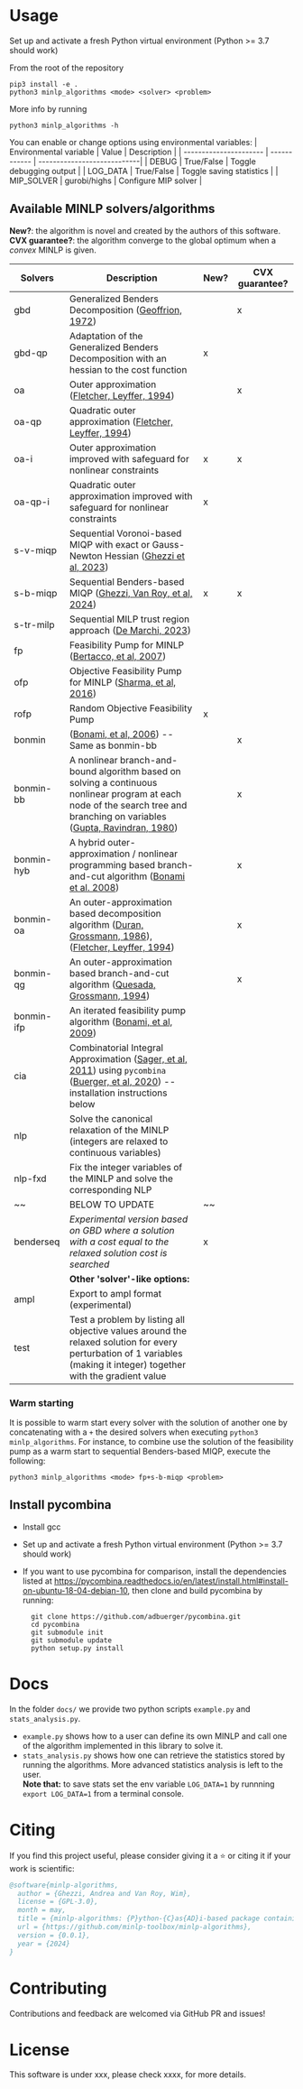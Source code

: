 # Usage

Set up and activate a fresh Python virtual environment (Python >= 3.7 should work)

From the root of the repository
```
pip3 install -e .
python3 minlp_algorithms <mode> <solver> <problem>
```

More info by running
```
python3 minlp_algorithms -h
```



You can enable or change options using environmental variables:
| Environmental variable |     Value    | Description                 |
| ---------------------- | ------------ | ----------------------------|
|         DEBUG          |  True/False  | Toggle debugging output     |
|         LOG_DATA       |  True/False  | Toggle saving statistics     |
|        MIP_SOLVER      | gurobi/highs | Configure MIP solver        |



## Available MINLP solvers/algorithms

**New?**: the algorithm is novel and created by the authors of this software.\
**CVX guarantee?**: the algorithm converge to the global optimum when a *convex* MINLP is given.

| Solvers | Description                                                  | New?                                              | CVX guarantee? |
| -------------- | ------------------------------------------------------------ | ------------------------------------------------------------ | --------- |
| gbd        | Generalized Benders Decomposition ([Geoffrion, 1972](https://www.researchgate.net/profile/Arthur-Geoffrion/publication/230872895_Generalized_Benders_Decomposition/links/554a25f20cf29752ee7b8013/Generalized-Benders-Decomposition.pdf)) |                    | x |
| gbd-qp      | Adaptation of the Generalized Benders Decomposition with an hessian to the cost function | x |  |
| oa | Outer approximation ([Fletcher, Leyffer, 1994](http://dx.doi.org/10.1007/BF01581153)) |  | x |
| oa-qp | Quadratic outer approximation ([Fletcher, Leyffer, 1994](http://dx.doi.org/10.1007/BF01581153)) |  |  |
| oa-i | Outer approximation improved with safeguard for nonlinear constraints| x | x |
| oa-qp-i | Quadratic outer approximation improved with safeguard for nonlinear constraints| x |  |
| s-v-miqp | Sequential Voronoi-based MIQP with exact or Gauss-Newton Hessian ([Ghezzi et al, 2023](https://publications.syscop.de/Ghezzi2023a.pdf)) |  |  |
| s-b-miqp | Sequential Benders-based MIQP ([Ghezzi, Van Roy, et al, 2024](https://arxiv.org/pdf/2404.11786)) | x | x |
| s-tr-milp | Sequential MILP trust region approach ([De Marchi, 2023](https://doi.org/10.48550/arXiv.2310.17285)) | |
| fp | Feasibility Pump for MINLP ([Bertacco, et al, 2007](https://doi.org/10.1016/j.disopt.2006.10.001)) |  |  |
| ofp | Objective Feasibility Pump for MINLP ([Sharma, et al, 2016](https://doi.org/10.1007/s10589-015-9792-y)) |  |  |
| rofp | Random Objective Feasibility Pump | x |  |
| bonmin | ([Bonami, et al, 2006](https://doi.org/10.1016/j.disopt.2006.10.011)) -- Same as bonmin-bb |  | x |
| bonmin-bb | A nonlinear branch-and-bound algorithm based on solving a continuous  nonlinear  program  at  each  node  of  the  search  tree  and  branching on variables  ([Gupta, Ravindran, 1980](https://www.coin-or.org/Bonmin/bib.html#Gupta80Nonlinear)) |  | x |
| bonmin-hyb | A  hybrid  outer-approximation  /  nonlinear  programming  based     branch-and-cut algorithm  ([Bonami et al. 2008](http://domino.research.ibm.com/library/cyberdig.nsf/1e4115aea78b6e7c85256b360066f0d4/fdb4630e33bd2876852570b20062af37?OpenDocument)) |  | x |
| bonmin-oa | An  outer-approximation  based  decomposition  algorithm  ([Duran, Grossmann, 1986](https://www.coin-or.org/Bonmin/bib.html#DG)), ([Fletcher, Leyffer, 1994](http://dx.doi.org/10.1007/BF01581153)) |  | x |
| bonmin-qg | An outer-approximation based branch-and-cut algorithm  ([Quesada, Grossmann, 1994](http://dx.doi.org/10.1016/0098-1354(92)80028-8)) |  | x |
| bonmin-ifp | An iterated feasibility pump algorithm   ([Bonami, et al, 2009](http://dx.doi.org/10.1007/s10107-008-0212-2)) |  |  |
| cia | Combinatorial Integral Approximation ([Sager, et al, 2011](https://link.springer.com/article/10.1007/s00186-011-0355-4)) using `pycombina` ([Buerger, et al, 2020](https://publications.syscop.de/Buerger2020a.pdf)) -- installation instructions below|  |  |
| nlp | Solve the canonical relaxation of the MINLP (integers are relaxed to continuous variables) |  |  |
| nlp-fxd | Fix the integer variables of the MINLP and solve the corresponding NLP|  |  |
| ~~ | BELOW TO UPDATE | ~~ |
| benderseq | *Experimental version based on GBD where a solution with a cost equal to the relaxed solution cost is searched* | x |
|  | **Other 'solver'-like options:** |  |
|ampl | Export to ampl format (experimental) |  |
|test | Test a problem by listing all objective values around the relaxed solution for every perturbation of 1 variables (making it integer) together with the gradient value | |

### Warm starting
It is possible to warm start every solver with the solution of another one by concatenating with a `+` the desired solvers when executing `python3 minlp_algorithms`.
For instance, to combine use the solution of the feasibility pump as a warm start to sequential Benders-based MIQP, execute the following:
```
python3 minlp_algorithms <mode> fp+s-b-miqp <problem>

```

## Install pycombina

- Install gcc

- Set up and activate a fresh Python virtual environment (Python >= 3.7 should work)

- If you want to use pycombina for comparison, install the dependencies listed at https://pycombina.readthedocs.io/en/latest/install.html#install-on-ubuntu-18-04-debian-10, then clone and build pycombina by running:


        git clone https://github.com/adbuerger/pycombina.git
        cd pycombina
        git submodule init
        git submodule update
        python setup.py install

# Docs

In the folder `docs/` we provide two python scripts `example.py` and `stats_analysis.py`.
- `example.py` shows how to a user can define its own MINLP and call one of the algorithm implemented in this library to solve it.
- `stats_analysis.py` shows how one can retrieve the statistics stored by running the algorithms. More advanced statistics analysis is left to the user.\
  **Note that:** to save stats set the env variable `LOG_DATA=1` by runnning `export LOG_DATA=1` from a terminal console.


# Citing

If you find this project useful, please consider giving it a :star: or citing it if your work is scientific:
```bibtex
@software{minlp-algorithms,
  author = {Ghezzi, Andrea and Van Roy, Wim},
  license = {GPL-3.0},
  month = may,
  title = {minlp-algorithms: {P}ython-{C}as{AD}i-based package containing several algorithms for solving mixed-integer nonlinear programs ({MINLP}s)},
  url = {https://github.com/minlp-toolbox/minlp-algorithms},
  version = {0.0.1},
  year = {2024}
}
```

# Contributing
Contributions and feedback are welcomed via GitHub PR and issues!

# License
This software is under xxx, please check xxxx, for more details.